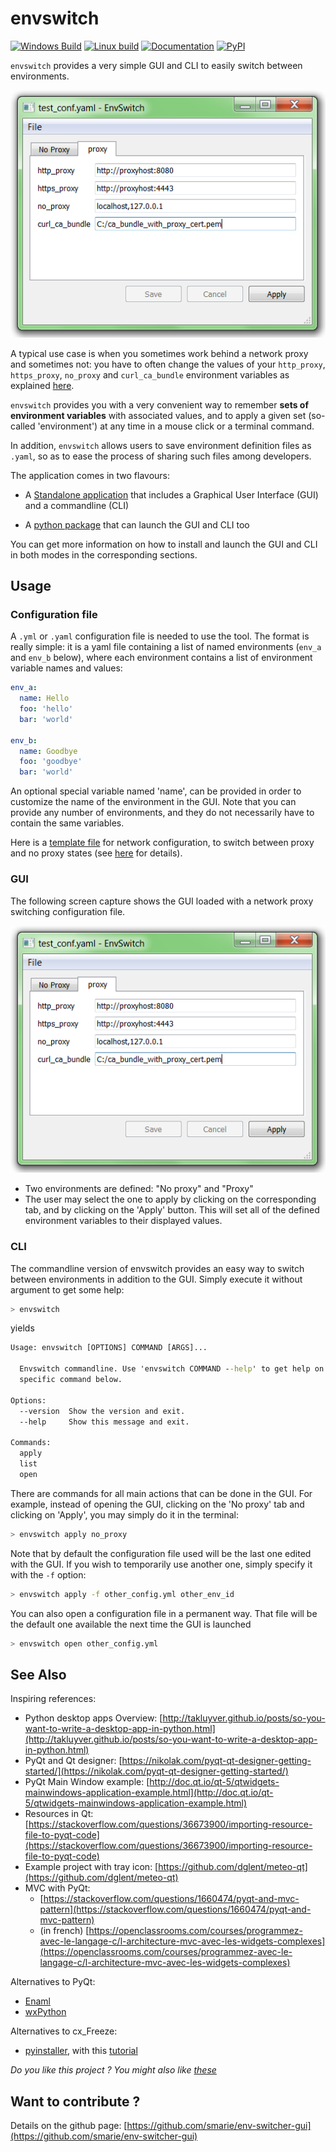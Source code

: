# envswitch

[![Windows Build](https://ci.appveyor.com/api/projects/status/15y7mvbqi4qu2v4y?svg=true)](https://ci.appveyor.com/project/smarie/env-switcher-gui) [![Linux build](https://travis-ci.org/smarie/env-switcher-gui.svg?branch=master)](https://travis-ci.org/smarie/env-switcher-gui) [![Documentation](https://img.shields.io/badge/docs-latest-blue.svg)](https://smarie.github.io/env-switcher-gui/) [![PyPI](https://img.shields.io/badge/PyPI-envswitch-blue.svg)](https://pypi.python.org/pypi/envswitch/)

`envswitch` provides a very simple GUI and CLI to easily switch between environments. 

![ScreenCap](./Example.png)

A typical use case is when you sometimes work behind a network proxy and sometimes not: you have to often change the values of your `http_proxy`, `https_proxy`, `no_proxy` and `curl_ca_bundle` environment variables as explained [here](https://github.com/smarie/develop-behind-proxy). 

`envswitch` provides you with a very convenient way to remember **sets of environment variables** with associated values, and to apply a given set (so-called 'environment') at any time in a mouse click or a terminal command. 

In addition, `envswitch` allows users to save environment definition files as `.yaml`, so as to ease the process of sharing such files among developers.

The application comes in two flavours:

* A [Standalone application](./standalone) that includes a Graphical User Interface (GUI) and a commandline (CLI)

* A [python package](./package) that can launch the GUI and CLI too

You can get more information on how to install and launch the GUI and CLI in both modes in the corresponding sections.


## Usage

### Configuration file

A `.yml` or `.yaml` configuration file is needed to use the tool. The format is really simple: it is a yaml file containing a list of named environments (`env_a` and `env_b` below), where each environment contains a list of environment variable names and values:

```yaml
env_a:
  name: Hello
  foo: 'hello'
  bar: 'world'

env_b:
  name: Goodbye
  foo: 'goodbye'
  bar: 'world'
```

An optional special variable named 'name', can be provided in order to customize the name of the environment in the GUI. Note that you can provide any number of environments, and they do not necessarily have to contain the same variables.

Here is a [template file](network_config.yml) for network configuration, to switch between proxy and no proxy states (see [here](https://smarie.github.io/develop-behind-proxy/) for details).

### GUI

The following screen capture shows the GUI loaded with a network proxy switching configuration file. 

![ScreenCap](./Example.png)

* Two environments are defined: "No proxy" and "Proxy" 
* The user may select the one to apply by clicking on the corresponding tab, and by clicking on the 'Apply' button. This will set all of the defined environment variables to their displayed values.

### CLI

The commandline version of envswitch provides an easy way to switch between environments in addition to the GUI. Simply execute it without argument to get some help:

```bash
> envswitch
```

yields

```cmd
Usage: envswitch [OPTIONS] COMMAND [ARGS]...

  Envswitch commandline. Use 'envswitch COMMAND --help' to get help on any
  specific command below.

Options:
  --version  Show the version and exit.
  --help     Show this message and exit.

Commands:
  apply
  list
  open
```

There are commands for all main actions that can be done in the GUI. For example, instead of opening the GUI, clicking on the 'No proxy' tab and clicking on 'Apply', you may simply do it in the terminal:

```bash
> envswitch apply no_proxy
``` 

Note that by default the configuration file used will be the last one edited with the GUI. If you wish to temporarily use another one, simply specify it with the `-f` option:

```bash
> envswitch apply -f other_config.yml other_env_id
```

You can also open a configuration file in a permanent way. That file will be the default one available the next time the GUI is launched

```bash
> envswitch open other_config.yml
```


## See Also

Inspiring references:

* Python desktop apps Overview: [http://takluyver.github.io/posts/so-you-want-to-write-a-desktop-app-in-python.html](http://takluyver.github.io/posts/so-you-want-to-write-a-desktop-app-in-python.html)
* PyQt and Qt designer: [https://nikolak.com/pyqt-qt-designer-getting-started/](https://nikolak.com/pyqt-qt-designer-getting-started/)
* PyQt Main Window example: [http://doc.qt.io/qt-5/qtwidgets-mainwindows-application-example.html](http://doc.qt.io/qt-5/qtwidgets-mainwindows-application-example.html)
* Resources in Qt: [https://stackoverflow.com/questions/36673900/importing-resource-file-to-pyqt-code](https://stackoverflow.com/questions/36673900/importing-resource-file-to-pyqt-code)
* Example project with tray icon: [https://github.com/dglent/meteo-qt](https://github.com/dglent/meteo-qt)
* MVC with PyQt: 
    * [https://stackoverflow.com/questions/1660474/pyqt-and-mvc-pattern](https://stackoverflow.com/questions/1660474/pyqt-and-mvc-pattern)
    * (in french) [https://openclassrooms.com/courses/programmez-avec-le-langage-c/l-architecture-mvc-avec-les-widgets-complexes](https://openclassrooms.com/courses/programmez-avec-le-langage-c/l-architecture-mvc-avec-les-widgets-complexes)

Alternatives to PyQt: 
* [Enaml](http://nucleic.github.io/enaml/docs/index.html)
* [wxPython](http://zetcode.com/wxpython/introduction/)

Alternatives to cx_Freeze:
* [pyinstaller](https://github.com/pyinstaller/pyinstaller/wiki), with this [tutorial](http://www.blog.pythonlibrary.org/2010/08/10/a-pyinstaller-tutorial-build-a-binary-series/)

*Do you like this project ? You might also like [these](https://github.com/smarie?utf8=%E2%9C%93&tab=repositories&q=&type=&language=python)* 


## Want to contribute ?

Details on the github page: [https://github.com/smarie/env-switcher-gui](https://github.com/smarie/env-switcher-gui)

